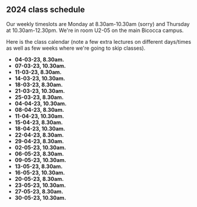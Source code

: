 ## 2024 class schedule

Our weekly timeslots are Monday at 8.30am-10.30am (sorry) and Thursday at 10.30am-12.30pm. We're in room U2-05 on the main Bicocca campus.

Here is the class calendar (note a few extra lectures on different days/times as well as few weeks where we're going to skip classes).

 - **04-03-23, 8.30am.**
 - **07-03-23, 10.30am.**
 - **11-03-23, 8.30am.**
 - **14-03-23, 10.30am.**
 - **18-03-23, 8.30am.**
 - **21-03-23, 10.30am.**
 - **25-03-23, 8.30am.**
 - **04-04-23, 10.30am.**
 - **08-04-23, 8.30am.**
 - **11-04-23, 10.30am.**
 - **15-04-23, 8.30am.**
 - **18-04-23, 10.30am.**
 - **22-04-23, 8.30am.**
 - **29-04-23, 8.30am.**
 - **02-05-23, 10.30am.**
 - **06-05-23, 8.30am.**
 - **09-05-23, 10.30am.**
 - **13-05-23, 8.30am.**
 - **16-05-23, 10.30am.**
 - **20-05-23, 8.30am.**
 - **23-05-23, 10.30am.**
 - **27-05-23, 8.30am.**
 - **30-05-23, 10.30am.**

